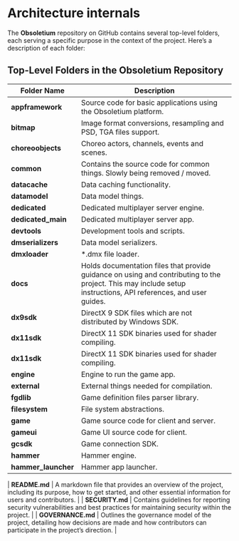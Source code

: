 # Architecture internals

The **Obsoletium** repository on GitHub contains several top-level folders, each serving a specific purpose in the context of the project. Here’s a description of each folder:

## Top-Level Folders in the Obsoletium Repository

| **Folder Name**       | **Description**                                                                                     |
|-----------------------|-----------------------------------------------------------------------------------------------------|
| **appframework**      | Source code for basic applications using the Obsoletium platform. |
| **bitmap**            | Image format conversions, resampling and PSD, TGA files support. |
| **choreoobjects**     | Choreo actors, channels, events and scenes. |
| **common**            | Contains the source code for common things. Slowly being removed / moved. |
| **datacache**         | Data caching functionality. |
| **datamodel**         | Data model things. |
| **dedicated**         | Dedicated multiplayer server engine. |
| **dedicated_main**    | Dedicated multiplayer server app. |
| **devtools**          | Development tools and scripts. |
| **dmserializers**     | Data model serializers. |
| **dmxloader**         | *.dmx file loader. |
| **docs**              | Holds documentation files that provide guidance on using and contributing to the project. This may include setup instructions, API references, and user guides. |
| **dx9sdk**            | DirectX 9 SDK files which are not distributed by Windows SDK. |
| **dx11sdk**           | DirectX 11 SDK binaries used for shader compiling. |
| **dx11sdk**           | DirectX 11 SDK binaries used for shader compiling. |
| **engine**            | Engine to run the game app. |
| **external**          | External things needed for compilation. |
| **fgdlib**            | Game definition files parser library. |
| **filesystem**        | File system abstractions. |
| **game**              | Game source code for client and server. |
| **gameui**            | Game UI source code for client. |
| **gcsdk**             | Game connection SDK. |
| **hammer**            | Hammer engine. |
| **hammer_launcher**   | Hammer app launcher. |

| **README.md**         | A markdown file that provides an overview of the project, including its purpose, how to get started, and other essential information for users and contributors. |
| **SECURITY.md**       | Contains guidelines for reporting security vulnerabilities and best practices for maintaining security within the project. |
| **GOVERNANCE.md**     | Outlines the governance model of the project, detailing how decisions are made and how contributors can participate in the project’s direction. |